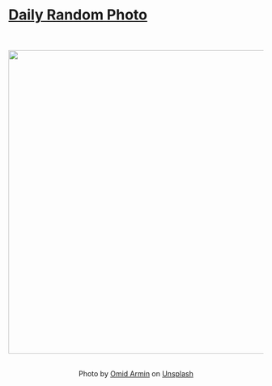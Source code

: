 # [Daily Random Photo](https://www.dailyrandomphoto.com/)

<div align="center">
  <br>
  <br>
  <a href="https://www.dailyrandomphoto.com/p/2023/2023-04-14/"><img src="https://images.unsplash.com/photo-1679256990832-ca808b71dfeb?crop=entropy&cs=tinysrgb&fit=max&fm=jpg&ixid=Mnw3NzUwOHwwfDF8cmFuZG9tfHx8fHx8fHx8MTY4MTQzMjE4Nw&ixlib=rb-4.0.3&q=80&w=1080" width="600px"></a>
  <br>
  <br>
  <p class="has-text-grey">Photo by <a href="https://unsplash.com/@omidarmin?utm_source=Daily%20Random%20Photo&amp;utm_medium=referral" target="_blank" rel="noopener noreferrer">Omid Armin</a> on <a href="https://unsplash.com/photos/15nQeITWcpE?utm_source=Daily%20Random%20Photo&amp;utm_medium=referral" target="_blank" rel="noopener noreferrer">Unsplash</a></p>
</div>
